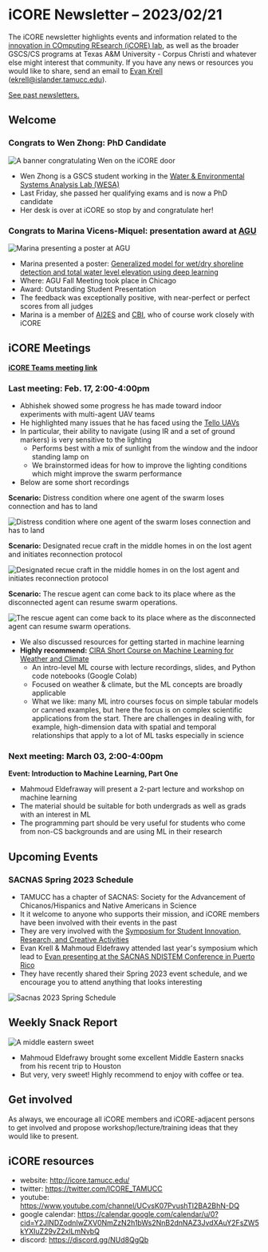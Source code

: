 # iCORE Newsletter – 2023/02/21

The iCORE newsletter highlights events and information related to the [innovation in COmputing REsearch (iCORE) lab](https://icore.tamucc.edu/),
as well as the broader GSCS/CS programs at Texas A&M University - Corpus Christi and whatever else might interest that community.
If you have any news or resources you would like to share, send an email to [Evan Krell](https://scholar.google.com/citations?user=jLuwYGAAAAAJ&hl=en) (ekrell@islander.tamucc.edu).

[See past newsletters.](https://github.com/ekrell/icore_website/tree/main/news)

## Welcome

### Congrats to Wen Zhong: PhD Candidate

![A banner congratulating Wen on the iCORE door](../img/wen_banner.jpg)

- Wen Zhong is a GSCS student working in the [Water & Environmental Systems Analysis Lab (WESA)](https://www.wesalab.com/home)
- Last Friday, she passed her qualifying exams and is now a PhD candidate
- Her desk is over at iCORE so stop by and congratulate her!

### Congrats to Marina Vicens-Miquel: presentation award at [AGU](https://www.agu.org/Fall-Meeting)

![Marina presenting a poster at AGU](../img/marina_agu.jpeg)

- Marina presented a poster: [Generalized model for wet/dry shoreline detection and total water level elevation using deep learning](https://agu.confex.com/agu/fm22/meetingapp.cgi/Paper/1092757)
- Where: AGU Fall Meeting took place in Chicago
- Award: Outstanding Student Presentation
- The feedback was exceptionally positive, with near-perfect or perfect scores from all judges
- Marina is a member of [AI2ES](https://www.ai2es.org/) and [CBI](https://www.conradblucherinstitute.org), who of course work closely with iCORE


## iCORE Meetings

**[iCORE Teams meeting link](https://teams.microsoft.com/l/meetup-join/19%3Ameeting_MDdlZDBiMTgtYzVjNS00YjhhLWE5OTctY2Y5YzMyYTljNzU5%40thread.v2/0?context=%7B%22Tid%22%3A%2234cbfaf1-67a6-4781-a9ca-514eb2550b66%22%2C%22Oid%22%3A%22994c008b-0707-4f3c-8ac0-73b65e733430%22%2C%22MessageId%22%3A%220%22%7D)**

### Last meeting: Feb. 17, 2:00-4:00pm

- Abhishek showed some progress he has made toward indoor experiments with multi-agent UAV teams
- He highlighted many issues that he has faced using the [Tello UAVs](https://www.ryzerobotics.com/tello) 
- In particular, their ability to navigate (using IR and a set of ground markers) is very sensitive to the lighting
  - Performs best with a mix of sunlight from the window and the indoor standing lamp on
  - We brainstormed ideas for how to improve the lighting conditions which might improve the swarm performance
- Below are some short recordings

**Scenario:** Distress condition where one agent of the swarm loses connection and has to land

![Distress condition where one agent of the swarm loses connection and has to land](../img/abhishek_3.gif)

**Scenario:** Designated recue craft in the middle homes in on the lost agent and initiates reconnection protocol

![Designated recue craft in the middle homes in on the lost agent and initiates reconnection protocol](../img/abhishek_4.gif)

**Scenario:** The rescue agent can come back to its place where as the disconnected agent can resume swarm operations.

![The rescue agent can come back to its place where as the disconnected agent can resume swarm operations.](../img/abhishek_5.gif)


- We also discussed resources for getting started in machine learning
- **Highly recommend:** [CIRA Short Course on Machine Learning for Weather and Climate](https://docs.google.com/document/d/1SPNxZrbHMaIEaS2dbntDow9x_tgSuFTUTOugfa2NuRo/edit)
  - An intro-level ML course with lecture recordings, slides, and Python code notebooks (Google Colab)
  - Focused on weather & climate, but the ML concepts are broadly applicable
  - What we like: many ML intro courses focus on simple tabular models or canned examples, but here the focus is on complex scientific applications from the start. There are challenges in dealing with, for example, high-dimension data with spatial and temporal relationships that apply to a lot of ML tasks especially in science


### Next meeting: March 03, 2:00-4:00pm

**Event: Introduction to Machine Learning, Part One**

- Mahmoud Eldefraway will present a 2-part lecture and workshop on machine learning
- The material should be suitable for both undergrads as well as grads with an interest in ML
- The programming part should be very useful for students who come from non-CS backgrounds and are using ML in their research


## Upcoming Events

###  SACNAS Spring 2023 Schedule

- TAMUCC has a chapter of SACNAS: Society for the Advancement of Chicanos/Hispanics and Native Americans in Science
- It it welcome to anyone who supports their mission, and iCORE members have been involved with their events in the past
- They are very involved with the [Symposium for Student Innovation, Research, and Creative Activities]((https://www.tamucc.edu/research/student-symposium/index.php))
- Evan Krell & Mahmoud Eldefrawy attended last year's symposium which lead to [Evan presenting at the SACNAS NDISTEM Conference in Puerto Rico](https://github.com/ekrell/icore_website/blob/main/news/icore_news_20230207.md)
- They have recently shared their Spring 2023 event schedule, and we encourage you to attend anything that looks interesting

![Sacnas 2023 Spring Schedule](../img/sacnas2023.png)


## Weekly Snack Report

![A middle eastern sweet](../img/mahmoudsnack.JPG)

- Mahmoud Eldefrawy brought some excellent Middle Eastern snacks from his recent trip to Houston 
- But very, very sweet! Highly recommend to enjoy with coffee or tea.

## Get involved

As always, we encourage all iCORE members and iCORE-adjacent persons to get involved and propose workshop/lecture/training ideas that they would like to present.

## iCORE resources

- website: http://icore.tamucc.edu/
- twitter: https://twitter.com/ICORE_TAMUCC
- youtube: https://www.youtube.com/channel/UCvsK07PvushTI2BA2BhN-DQ
- google calendar: https://calendar.google.com/calendar/u/0?cid=Y2JlNDZodnIwZXV0NmZzN2h1bWs2NnB2dnNAZ3JvdXAuY2FsZW5kYXIuZ29vZ2xlLmNvbQ
- discord: https://discord.gg/NUd8QgQb

